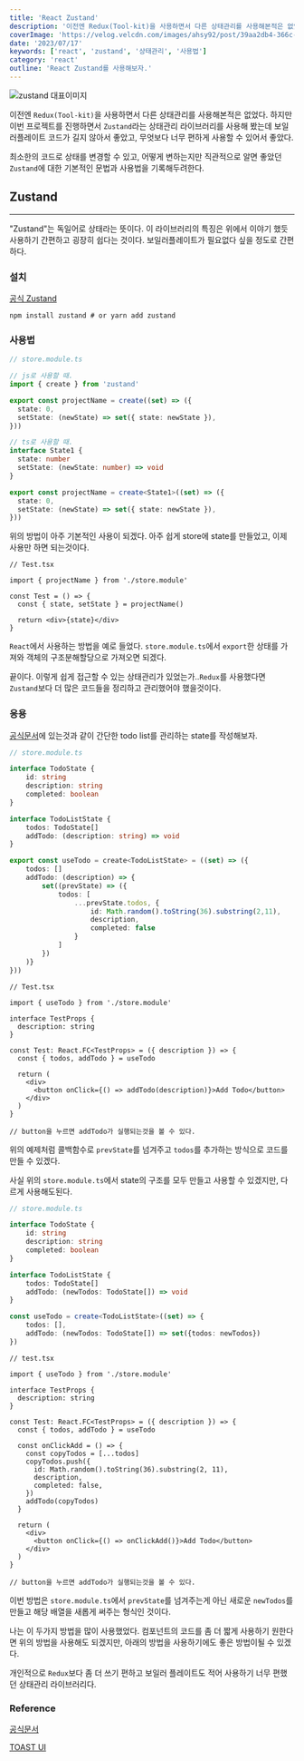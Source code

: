 ```yaml
---
title: 'React Zustand'
description: '이전엔 Redux(Tool-kit)을 사용하면서 다른 상태관리를 사용해본적은 없었다. 하지만 이번 프로젝트를 진행하면서 Zustand라는 상태관리 라이브러리를 사용해 봤는데 최소한의 코드로 상태를 변경할 수 있고, 어떻게 변하는지만 직관적으로 알면 좋았던 Zustand에 대한 기본적인 문법과 사용법을 기록해두려한다.'
coverImage: 'https://velog.velcdn.com/images/ahsy92/post/39aa2db4-366c-4267-a6b9-c2e7592b4833/image.png'
date: '2023/07/17'
keywords: ['react', 'zustand', '상태관리', '사용법']
category: 'react'
outline: 'React Zustand를 사용해보자.'
---
```


![zustand 대표이미지](https://velog.velcdn.com/images/ahsy92/post/39aa2db4-366c-4267-a6b9-c2e7592b4833/image.png)

이전엔 `Redux(Tool-kit)`을 사용하면서 다른 상태관리를 사용해본적은 없었다. 하지만 이번 프로젝트를 진행하면서 `Zustand`라는 상태관리 라이브러리를 사용해 봤는데 보일러플레이트 코드가 길지 않아서 좋았고, 무엇보다 너무 편하게 사용할 수 있어서 좋았다.

최소한의 코드로 상태를 변경할 수 있고, 어떻게 변하는지만 직관적으로 알면 좋았던 `Zustand`에 대한 기본적인 문법과 사용법을 기록해두려한다.

## Zustand

---

"Zustand"는 독일어로 상태라는 뜻이다. 이 라이브러리의 특징은 위에서 이야기 했듯 사용하기 간편하고 굉장히 쉽다는 것이다. 보일러플레이트가 필요없다 싶을 정도로 간편하다.

### 설치

[공식 Zustand](https://www.npmjs.com/package/zustand)

```shell
npm install zustand # or yarn add zustand
```

### 사용법

```ts
// store.module.ts

// js로 사용할 때.
import { create } from 'zustand'

export const projectName = create((set) => ({
  state: 0,
  setState: (newState) => set({ state: newState }),
}))

// ts로 사용할 때.
interface State1 {
  state: number
  setState: (newState: number) => void
}

export const projectName = create<State1>((set) => ({
  state: 0,
  setState: (newState) => set({ state: newState }),
}))
```

위의 방법이 아주 기본적인 사용이 되겠다. 아주 쉽게 store에 state를 만들었고, 이제 사용만 하면 되는것이다.

```tsx
// Test.tsx

import { projectName } from './store.module'

const Test = () => {
  const { state, setState } = projectName()

  return <div>{state}</div>
}
```

`React`에서 사용하는 방법을 예로 들었다. `store.module.ts`에서 `export`한 상태를 가져와 객체의 구조분해할당으로 가져오면 되겠다.

끝이다. 이렇게 쉽게 접근할 수 있는 상태관리가 있었는가..`Redux`를 사용했다면 `Zustand`보다 더 많은 코드들을 정리하고 관리했어야 했을것이다.

### 응용

[공식문서](https://plainenglish.io/blog/using-zustand-and-typescript-to-make-a-to-do-list-in-react)에 있는것과 같이 간단한 todo list를 관리하는 state를 작성해보자.

```ts
// store.module.ts

interface TodoState {
	id: string
  	description: string
  	completed: boolean
}

interface TodoListState {
	todos: TodoState[]
  	addTodo: (description: string) => void
}

export const useTodo = create<TodoListState> = ((set) => ({
	todos: []
  	addTodo: (description) => {
  		set((prevState) => ({
        	todos: [
            	...prevState.todos, {
                	id: Math.random().toString(36).substring(2,11),
					description,
                  	completed: false
                }
            ]
        })
    )}
}))
```

```tsx
// Test.tsx

import { useTodo } from './store.module'

interface TestProps {
  description: string
}

const Test: React.FC<TestProps> = ({ description }) => {
  const { todos, addTodo } = useTodo

  return (
    <div>
      <button onClick={() => addTodo(description)}>Add Todo</button>
    </div>
  )
}

// button을 누르면 addTodo가 실행되는것을 볼 수 있다.
```

위의 예제처럼 콜백함수로 `prevState`를 넘겨주고 `todos`를 추가하는 방식으로 코드를 만들 수 있겠다.

사실 위의 `store.module.ts`에서 state의 구조를 모두 만들고 사용할 수 있겠지만, 다르게 사용해도된다.

```ts
// store.module.ts

interface TodoState {
	id: string
  	description: string
  	completed: boolean
}

interface TodoListState {
	todos: TodoState[]
  	addTodo: (newTodos: TodoState[]) => void
}

const useTodo = create<TodoListState>((set) => {
	todos: [],
  	addTodo: (newTodos: TodoState[]) => set({todos: newTodos})
})
```

```tsx
// test.tsx

import { useTodo } from './store.module'

interface TestProps {
  description: string
}

const Test: React.FC<TestProps> = ({ description }) => {
  const { todos, addTodo } = useTodo

  const onClickAdd = () => {
    const copyTodos = [...todos]
    copyTodos.push({
      id: Math.random().toString(36).substring(2, 11),
      description,
      completed: false,
    })
    addTodo(copyTodos)
  }

  return (
    <div>
      <button onClick={() => onClickAdd()}>Add Todo</button>
    </div>
  )
}

// button을 누르면 addTodo가 실행되는것을 볼 수 있다.
```

이번 방법은 `store.module.ts`에서 `prevState`를 넘겨주는게 아닌 새로운 `newTodos`를 만들고 해당 배열을 새롭게 써주는 형식인 것이다.

나는 이 두가지 방법을 많이 사용했었다. 컴포넌트의 코드를 좀 더 짧게 사용하기 원한다면 위의 방법을 사용해도 되겠지만, 아래의 방법을 사용하기에도 좋은 방법이될 수 있겠다.

개인적으로 `Redux`보다 좀 더 쓰기 편하고 보일러 플레이트도 적어 사용하기 너무 편했던 상태관리 라이브러리다.

### Reference

[공식문서](https://plainenglish.io/blog/using-zustand-and-typescript-to-make-a-to-do-list-in-react)

[TOAST UI](https://ui.toast.com/weekly-pick/ko_20210812)
